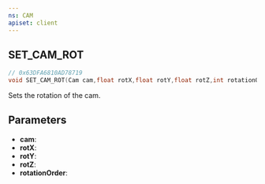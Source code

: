 ```yaml
---
ns: CAM
apiset: client
---
```

## SET_CAM_ROT

```c
// 0x63DFA6810AD78719
void SET_CAM_ROT(Cam cam,float rotX,float rotY,float rotZ,int rotationOrder);
```

Sets the rotation of the cam.

## Parameters
* **cam**:
* **rotX**:
* **rotY**:
* **rotZ**:
* **rotationOrder**:



